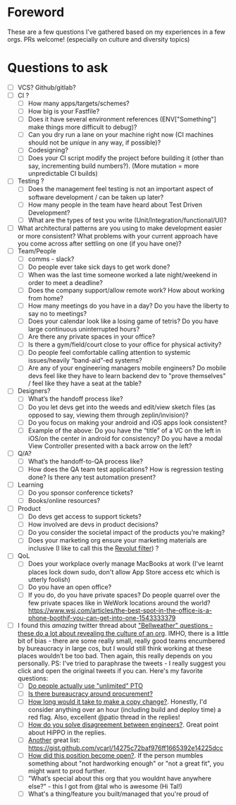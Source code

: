 # Foreword
These are a few questions I've gathered based on my experiences in a few orgs. PRs welcome! (especially on culture and diversity topics)


# Questions to ask
- [ ] VCS? Github/gitlab?
- [ ] CI ? 
	- [ ] How many apps/targets/schemes?
	- [ ] How big is your Fastfile?
	- [ ] Does it have several environment references (ENV["Something"] make things more difficult to debug)?
	- [ ] Can you dry run a lane on your machine right now (CI machines should not be *unique* in any way, if possible)?
	- [ ] Codesigning? 
	- [ ] Does your CI script modify the project before building it (other than say, incrementing build numbers?). (More mutation = more unpredictable CI builds)
- [ ] Testing ? 
	- [ ] Does the management feel testing is not an important aspect of software development / can be taken up later?
	- [ ] How many people in the team have heard about Test Driven Development?
	- [ ] What are the types of test you write (Unit/Integration/functional/UI)?
- [ ] What architectural patterns are you using to make development easier or more consistent? What problems with your current approach have you come across after settling on one (if you have one)?
- [ ] Team/People
	- [ ] comms - slack?
	<!--alex ignore sick-->
	- [ ] Do people ever take sick days to get work done?
	- [ ] When was the last time someone worked a late night/weekend in order to meet a deadline?
	- [ ] Does the company support/allow remote work? How about working from home?
	- [ ] How many meetings do you have in a day? Do you have the liberty to say no to meetings?
	- [ ] Does your calendar look like a losing game of tetris? Do you have large continuous uninterrupted hours?
	- [ ] Are there any private spaces in your office?
	- [ ] Is there  a gym/field/court close to your office for physical activity?
	- [ ] Do people feel comfortable calling attention to systemic issues/heavily “band-aid”-ed systems?
	- [ ] Are any of your engineering managers mobile engineers? Do mobile devs feel like they have to learn backend dev to "prove themselves" / feel like they have a seat at the table?
- [ ] Designers?
	- [ ] What’s the handoff process like?
	- [ ] Do you let devs get into the weeds and edit/view sketch files (as opposed to say, viewing them through zeplin/invision)?
	- [ ] Do you focus on making your android and iOS apps look consistent?
	- [ ] Example of the above: Do you have the “title” of a VC on the left in iOS/on the center in android for consistency? Do you have a modal View Controller presented with a back arrow on the left?
- [ ] Q/A?
	- [ ] What’s the handoff-to-QA process like?
	- [ ] How does the QA team test applications? How is regression testing done? Is there any test automation present?
- [ ] Learning
	- [ ] Do you sponsor conference tickets?
	- [ ] Books/online resources?
- [ ] Product
	- [ ] Do devs get access to support tickets? 
	- [ ] How involved are devs in product decisions?
	- [ ] Do you consider the societal impact of the products you’re making?
	- [ ] Does your marketing org ensure your marketing materials are inclusive (I like to call this the [Revolut filter](https://twitter.com/ingridepure/status/1097486380152827904)) ?
- [ ] QoL
	- [ ] Does your workplace overly manage MacBooks at work (I've learnt places lock down sudo, don't allow App Store access etc which is utterly foolish)
	- [ ] Do you have an open office?
	- [ ] If you do, do you have private spaces? Do people quarrel over the few private spaces like in WeWork locations around the world? https://www.wsj.com/articles/the-best-spot-in-the-office-is-a-phone-boothif-you-can-get-into-one-1543333379
- [ ] I found this _amazing_ twitter thread about ["Bellweather" questions - these do a lot about revealing the culture of an org](https://twitter.com/joshwcomeau/status/1160592395131641861?s=123). IMHO, there is a little bit of bias - there are some really small, really good teams encumbered by bureaucracy in large cos, but I would still think working at these places wouldn’t be too bad. Then again, this really depends on you personally. PS: I've tried to paraphrase the tweets - I really suggest you click and open the original tweets if you can. Here's my favorite questions:
	- [ ] [Do people actually use "unlimited" PTO](https://twitter.com/jbrancha/status/1160678967529156608)
	- [ ] [Is there bureaucracy around procurement?](https://twitter.com/JoshWComeau/status/1160592396918448128)
	- [ ] [How long would it take to make a copy change?](https://twitter.com/marcuslyons_/status/1160594191153393664). Honestly, I'd consider anything over an hour (including build and deploy time) a red flag. Also, excellent @patio thread in the replies!
	- [ ] [How do you solve disagreement between engineers?](https://twitter.com/xander76/status/1160670531785580545). Great point about HiPPO in the replies.
	- [ ] [Another](https://twitter.com/vcarl_/status/1160612257589579776) great list: https://gist.github.com/vcarl/14275c72baf976ff1665392e14225dcc
	- [ ] [How did this position become open?](https://twitter.com/jm_rives/status/1160627079135633409). If the person mumbles something about "not hardworking enough" or "not a great fit", you might want to prod further.
	<!--alex ignore special-->
	- [ ] "What’s special about this org that you wouldnt have anywhere else?" - this I got from @tal who is awesome (Hi Tal!)
	- [ ] What's a thing/feature you built/managed that you're proud of
